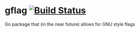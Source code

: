 # gflag [![Build Status](https://travis-ci.org/rfaulhaber/gflag.svg?branch=master)](https://travis-ci.org/rfaulhaber/gflag)

Go package that (in the near future) allows for GNU style flags
